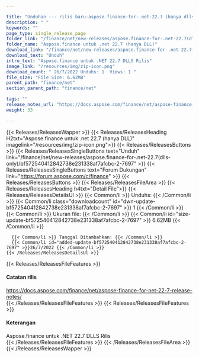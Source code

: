 ```yaml
---

title: "Unduhan --- rilis baru-aspose.finance-for-.net-22.7 (hanya dlls)"
description: " "
keywords: ""
page_type: single_release_page
folder_link: "/finance/net/new-releases/aspose.finance-for-.net-22.7(dlls-only)/"
folder_name: "Aspose.finance untuk .net 22.7 (hanya DLL)"
download_link: "/finance/net/new-releases/aspose.finance-for-.net-22.7(dlls-only)/bf572540412842738e231338af7afcbc-2-7697"
download_text: "Unduh"
intro_text: "Aspose.finance untuk .NET 22.7 DLLS Rilis"
image_link: "/resources/img/zip-icon.png"
download_count: " 26/7/2022 Unduhs: 1  Views: 1 "
file_size: "File Size: 6.62MB"
parent_path: "finance/net"
section_parent_path: "finance/net"

tags: ""
release_notes_url: "https://docs.aspose.com/finance/net/aspose-finance-for-net-22-7-release-notes/"
weight: 33

---
```


{{< Releases/ReleasesWapper >}}
  {{< Releases/ReleasesHeading H2txt="Aspose.finance untuk .net 22.7 (hanya DLL)" imagelink="/resources/img/zip-icon.png">}}
  {{< Releases/ReleasesButtons >}}
    {{< Releases/ReleasesSingleButtons text="Unduh" link="/finance/net/new-releases/aspose.finance-for-.net-22.7(dlls-only)/bf572540412842738e231338af7afcbc-2-7697" >}}
    {{< Releases/ReleasesSingleButtons text="Forum Dukungan" link="https://forum.aspose.com/c/finance" >}}
  {{< Releases/ReleasesButtons >}}
  {{< Releases/ReleasesFileArea >}}
    {{< Releases/ReleasesHeading h4txt="Detail File">}}
    {{< Releases/ReleasesDetailsUl >}}
      {{< Common/li >}} Unduhs: {{< /Common/li >}}
      {{< Common/li class="downloadcount" id="dwn-update-bf572540412842738e231338af7afcbc-2-7697" >}} 1 {{< /Common/li >}}
      {{< Common/li >}} Ukuran file: {{< /Common/li >}}
      {{< Common/li id="size-update-bf572540412842738e231338af7afcbc-2-7697" >}} 6.62MB {{< /Common/li >}}

      {{< Common/li >}} Tanggal Ditambahkan: {{< /Common/li >}}
      {{< Common/li id="added-update-bf572540412842738e231338af7afcbc-2-7697" >}}26/7/2022 {{< /Common/li >}}
    {{< /Releases/ReleasesDetailsUl >}}

  {{< Releases/ReleasesFileFeatures >}}
      <h4>Catatan rilis</h4><div><a href='https://docs.aspose.com/finance/net/aspose-finance-for-net-22-7-release-notes/'>https://docs.aspose.com/finance/net/aspose-finance-for-net-22-7-release-notes/</a></div>
  {{< /Releases/ReleasesFileFeatures >}}
  {{< Releases/ReleasesFileFeatures >}}
      <h4>Keterangan</h4><div class="HTMLDescription">Aspose.finance untuk .NET 22.7 DLLS Rilis</div>
  {{< /Releases/ReleasesFileFeatures >}}
 {{< /Releases/ReleasesFileArea >}}
{{< /Releases/ReleasesWapper >}}


